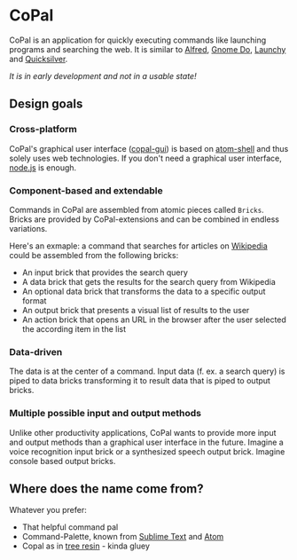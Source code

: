 CoPal
=====

CoPal is an application for quickly executing commands like launching programs and searching the web. 
It is similar to [Alfred](http://www.alfredapp.com/), [Gnome Do](http://do.cooperteam.net/), [Launchy](http://www.launchy.net/) and [Quicksilver](http://qsapp.com/index.php).

*It is in early development and not in a usable state!*

Design goals
------------

### Cross-platform

CoPal's graphical user interface ([copal-gui](https://github.com/FunkMonkey/copal-gui)) is based on [atom-shell](https://github.com/atom/atom-shell) and thus solely uses web technologies. If you don't need a graphical user interface, [node.js](https://nodejs.org/) is enough.

### Component-based and extendable

Commands in CoPal are assembled from atomic pieces called `Bricks`. Bricks are provided by CoPal-extensions and can be combined in 
endless variations. 

Here's an exmaple: a command that searches for articles on [Wikipedia](https://www.wikipedia.org/) could be assembled from the following bricks:
- An input brick that provides the search query
- A data brick that gets the results for the search query from Wikipedia
- An optional data brick that transforms the data to a specific output format
- An output brick that presents a visual list of results to the user
- An action brick that opens an URL in the browser after the user selected the according item in the list

### Data-driven

The data is at the center of a command. Input data (f. ex. a search query) is piped to data bricks transforming it to result data 
that is piped to output bricks.

### Multiple possible input and output methods

Unlike other productivity applications, CoPal wants to provide more input and output methods than a graphical user interface in the future. 
Imagine a voice recognition input brick or a synthesized speech output brick. Imagine console based output bricks.

Where does the name come from?
------------------------------

Whatever you prefer:

- That helpful command pal
- Command-Palette, known from [Sublime Text](http://www.sublimetext.com/) and [Atom](https://atom.io/)
- Copal as in [tree resin](http://en.wikipedia.org/wiki/Copal) - kinda gluey